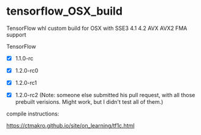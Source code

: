 # tensorflow_OSX_build
TensorFlow whl custom build for OSX with SSE3 4.1 4.2 AVX AVX2 FMA support

TensorFlow

- [x] 1.1.0-rc

- [x] 1.2.0-rc0

- [x] 1.2.0-rc1

- [x] 1.2.0-rc2
(Note: someone else submitted his pull request, with all those prebuilt verisions. Might work, but I didn't test all of them.)

compile instructions:

<https://ctmakro.github.io/site/on_learning/tf1c.html>
